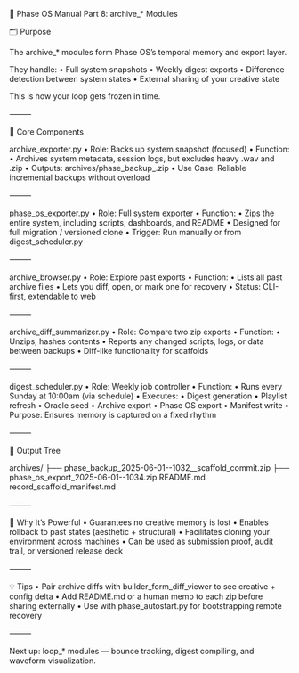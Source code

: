 📘 Phase OS Manual Part 8: archive_* Modules

🗂️ Purpose

The archive_* modules form Phase OS’s temporal memory and export layer.

They handle:
	•	Full system snapshots
	•	Weekly digest exports
	•	Difference detection between system states
	•	External sharing of your creative state

This is how your loop gets frozen in time.

⸻

🧱 Core Components

archive_exporter.py
	•	Role: Backs up system snapshot (focused)
	•	Function:
	•	Archives system metadata, session logs, but excludes heavy .wav and .zip
	•	Outputs: archives/phase_backup_<timestamp>.zip
	•	Use Case: Reliable incremental backups without overload

⸻

phase_os_exporter.py
	•	Role: Full system exporter
	•	Function:
	•	Zips the entire system, including scripts, dashboards, and README
	•	Designed for full migration / versioned clone
	•	Trigger: Run manually or from digest_scheduler.py

⸻

archive_browser.py
	•	Role: Explore past exports
	•	Function:
	•	Lists all past archive files
	•	Lets you diff, open, or mark one for recovery
	•	Status: CLI-first, extendable to web

⸻

archive_diff_summarizer.py
	•	Role: Compare two zip exports
	•	Function:
	•	Unzips, hashes contents
	•	Reports any changed scripts, logs, or data between backups
	•	Diff-like functionality for scaffolds

⸻

digest_scheduler.py
	•	Role: Weekly job controller
	•	Function:
	•	Runs every Sunday at 10:00am (via schedule)
	•	Executes:
	•	Digest generation
	•	Playlist refresh
	•	Oracle seed
	•	Archive export
	•	Phase OS export
	•	Manifest write
	•	Purpose: Ensures memory is captured on a fixed rhythm

⸻

📁 Output Tree

archives/
├── phase_backup_2025-06-01--1032__scaffold_commit.zip
├── phase_os_export_2025-06-01--1034.zip
README.md
record_scaffold_manifest.md


⸻

🧠 Why It’s Powerful
	•	Guarantees no creative memory is lost
	•	Enables rollback to past states (aesthetic + structural)
	•	Facilitates cloning your environment across machines
	•	Can be used as submission proof, audit trail, or versioned release deck

⸻

💡 Tips
	•	Pair archive diffs with builder_form_diff_viewer to see creative + config delta
	•	Add README.md or a human memo to each zip before sharing externally
	•	Use with phase_autostart.py for bootstrapping remote recovery

⸻

Next up: loop_* modules — bounce tracking, digest compiling, and waveform visualization.